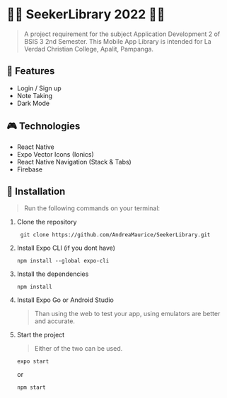 # 🏴‍☠️ SeekerLibrary 2022 🏴‍☠️
> A project requirement for the subject Application Development 2 of BSIS 3 2nd Semester. This Mobile App Library is intended for La Verdad Christian College, Apalit, Pampanga.

## 🧩 Features
- Login / Sign up
- Note Taking
- Dark Mode

## 🎮 Technologies
- React Native
- Expo Vector Icons (Ionics)
- React Native Navigation (Stack & Tabs)
- Firebase

## 💉 Installation
> Run the following commands on your terminal:

1. Clone the repository
   ```
    git clone https://github.com/AndreaMaurice/SeekerLibrary.git
   ```
2. Install Expo CLI (if you dont have)
   ```
   npm install --global expo-cli
   ```
4. Install the dependencies
   ```
   npm install
   ```
4. Install Expo Go or Android Studio
   > Than using the web to test your app, using emulators are better and accurate.

5. Start the project
   > Either of the two can be used.
   ```
   expo start
   ```
   or
   ```
   npm start
   ```

